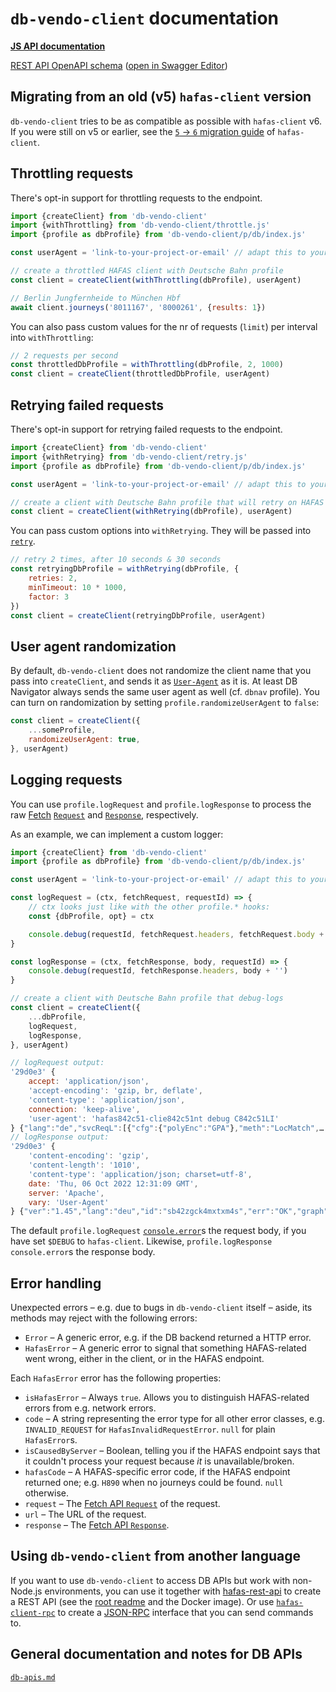 # `db-vendo-client` documentation

**[JS API documentation](api.md)**

[REST API OpenAPI schema](openapi.yaml) ([open in Swagger Editor](https://editor.swagger.io/?url=https://raw.githubusercontent.com/public-transport/db-vendo-client/refs/heads/main/docs/openapi.yaml))

## Migrating from an old (v5) `hafas-client` version

`db-vendo-client` tries to be as compatible as possible with `hafas-client` v6. If you were still on v5 or earlier, see the [`5` → `6` migration guide](https://github.com/public-transport/hafas-client/blob/main/docs/migrating-to-6.md) of `hafas-client`.

## Throttling requests

There's opt-in support for throttling requests to the endpoint.

```js
import {createClient} from 'db-vendo-client'
import {withThrottling} from 'db-vendo-client/throttle.js'
import {profile as dbProfile} from 'db-vendo-client/p/db/index.js'

const userAgent = 'link-to-your-project-or-email' // adapt this to your project!

// create a throttled HAFAS client with Deutsche Bahn profile
const client = createClient(withThrottling(dbProfile), userAgent)

// Berlin Jungfernheide to München Hbf
await client.journeys('8011167', '8000261', {results: 1})
```

You can also pass custom values for the nr of requests (`limit`) per interval into `withThrottling`:

```js
// 2 requests per second
const throttledDbProfile = withThrottling(dbProfile, 2, 1000)
const client = createClient(throttledDbProfile, userAgent)
```

## Retrying failed requests

There's opt-in support for retrying failed requests to the endpoint.

```js
import {createClient} from 'db-vendo-client'
import {withRetrying} from 'db-vendo-client/retry.js'
import {profile as dbProfile} from 'db-vendo-client/p/db/index.js'

const userAgent = 'link-to-your-project-or-email' // adapt this to your project!

// create a client with Deutsche Bahn profile that will retry on HAFAS errors
const client = createClient(withRetrying(dbProfile), userAgent)
```

You can pass custom options into `withRetrying`. They will be passed into [`retry`](https://github.com/tim-kos/node-retry#tutorial).

```js
// retry 2 times, after 10 seconds & 30 seconds
const retryingDbProfile = withRetrying(dbProfile, {
	retries: 2,
	minTimeout: 10 * 1000,
	factor: 3
})
const client = createClient(retryingDbProfile, userAgent)
```

## User agent randomization

By default, `db-vendo-client` does not randomize the client name that you pass into `createClient`, and sends it as [`User-Agent`](https://developer.mozilla.org/en-US/docs/Web/HTTP/Headers/User-Agent) as it is. At least DB Navigator always sends the same user agent as well (cf. `dbnav` profile).  You can turn on randomization by setting `profile.randomizeUserAgent` to `false`:

```js
const client = createClient({
	...someProfile,
	randomizeUserAgent: true,
}, userAgent)
```

## Logging requests

You can use `profile.logRequest` and `profile.logResponse` to process the raw [Fetch](https://developer.mozilla.org/en-US/docs/Web/API/Fetch_API) [`Request`](https://developer.mozilla.org/en-US/docs/Web/API/Request) and [`Response`](https://developer.mozilla.org/en-US/docs/Web/API/Response), respectively.

As an example, we can implement a custom logger:

```js
import {createClient} from 'db-vendo-client'
import {profile as dbProfile} from 'db-vendo-client/p/db/index.js'

const userAgent = 'link-to-your-project-or-email' // adapt this to your project!

const logRequest = (ctx, fetchRequest, requestId) => {
	// ctx looks just like with the other profile.* hooks:
	const {dbProfile, opt} = ctx

	console.debug(requestId, fetchRequest.headers, fetchRequest.body + '')
}

const logResponse = (ctx, fetchResponse, body, requestId) => {
	console.debug(requestId, fetchResponse.headers, body + '')
}

// create a client with Deutsche Bahn profile that debug-logs
const client = createClient({
	...dbProfile,
	logRequest,
	logResponse,
}, userAgent)
```

```js
// logRequest output:
'29d0e3' {
	accept: 'application/json',
	'accept-encoding': 'gzip, br, deflate',
	'content-type': 'application/json',
	connection: 'keep-alive',
	'user-agent': 'hafas842c51-clie842c51nt debug C842c51LI'
} {"lang":"de","svcReqL":[{"cfg":{"polyEnc":"GPA"},"meth":"LocMatch",…
// logResponse output:
'29d0e3' {
	'content-encoding': 'gzip',
	'content-length': '1010',
	'content-type': 'application/json; charset=utf-8',
	date: 'Thu, 06 Oct 2022 12:31:09 GMT',
	server: 'Apache',
	vary: 'User-Agent'
} {"ver":"1.45","lang":"deu","id":"sb42zgck4mxtxm4s","err":"OK","graph"…
```

The default `profile.logRequest` [`console.error`](https://nodejs.org/docs/latest-v10.x/api/console.html#console_console_error_data_args)s the request body, if you have set `$DEBUG` to `hafas-client`. Likewise, `profile.logResponse` `console.error`s the response body.

## Error handling

Unexpected errors – e.g. due to bugs in `db-vendo-client` itself – aside, its methods may reject with the following errors:

- `Error` – A generic error, e.g. if the DB backend returned a HTTP error.
- `HafasError` – A generic error to signal that something HAFAS-related went wrong, either in the client, or in the HAFAS endpoint.

Each `HafasError` error has the following properties:

- `isHafasError` – Always `true`. Allows you to distinguish HAFAS-related errors from e.g. network errors.
- `code` – A string representing the error type for all other error classes, e.g. `INVALID_REQUEST` for `HafasInvalidRequestError`. `null` for plain `HafasError`s.
- `isCausedByServer` – Boolean, telling you if the HAFAS endpoint says that it couldn't process your request because *it* is unavailable/broken.
- `hafasCode` – A HAFAS-specific error code, if the HAFAS endpoint returned one; e.g. `H890` when no journeys could be found. `null` otherwise.
- `request` – The [Fetch API `Request`](https://developer.mozilla.org/en-US/docs/Web/API/Request) of the request.
- `url` – The URL of the request.
- `response` – The [Fetch API `Response`](https://developer.mozilla.org/en-US/docs/Web/API/Response).


## Using `db-vendo-client` from another language

If you want to use `db-vendo-client` to access DB APIs but work with non-Node.js environments, you can use it together with [hafas-rest-api](https://github.com/public-transport/hafas-rest-api) to create a REST API (see the [root readme](https://github.com/public-transport/db-vendo-client/tree/main#usage) and the Docker image). 
Or use [`hafas-client-rpc`](https://github.com/derhuerst/hafas-client-rpc) to create a [JSON-RPC](https://www.jsonrpc.org) interface that you can send commands to.


## General documentation and notes for DB APIs

[`db-apis.md`](db-apis.md)
